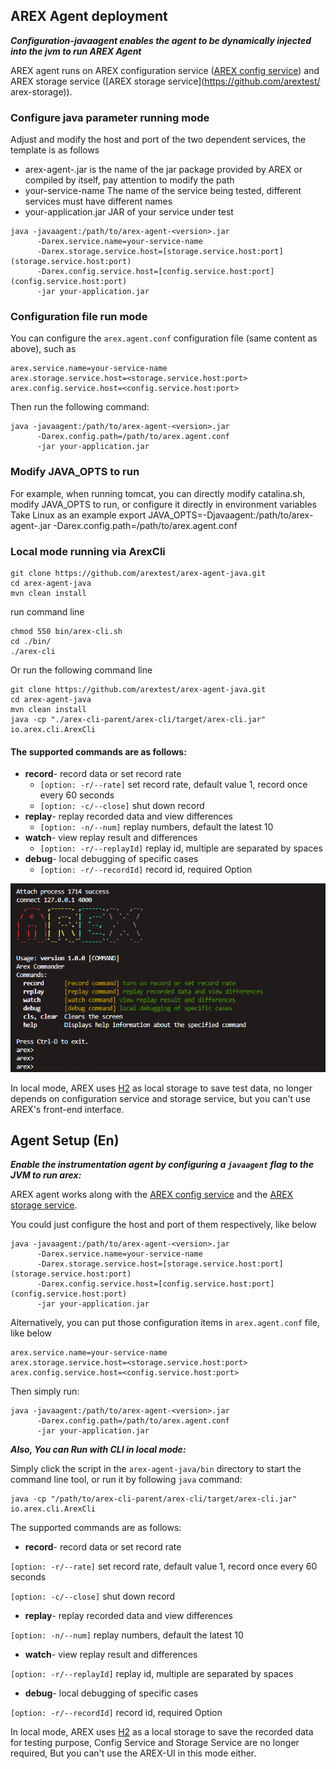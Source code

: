## AREX Agent deployment

***Configuration-javaagent enables the agent to be dynamically injected into the jvm to run AREX Agent***
  
AREX agent runs on AREX configuration service ([AREX config service](https://github.com/arextest/arex-config)) and AREX storage service ([AREX storage service](https://github.com/arextest/ arex-storage)).

### Configure java parameter running mode
Adjust and modify the host and port of the two dependent services, the template is as follows
* arex-agent-<version>.jar is the name of the jar package provided by AREX or compiled by itself, pay attention to modify the path
* your-service-name The name of the service being tested, different services must have different names
* your-application.jar JAR of your service under test
````other
java -javaagent:/path/to/arex-agent-<version>.jar
      -Darex.service.name=your-service-name
      -Darex.storage.service.host=[storage.service.host:port](storage.service.host:port)
      -Darex.config.service.host=[config.service.host:port](config.service.host:port)
      -jar your-application.jar
````

### Configuration file run mode
You can configure the `arex.agent.conf` configuration file (same content as above), such as

````other
arex.service.name=your-service-name
arex.storage.service.host=<storage.service.host:port>
arex.config.service.host=<config.service.host:port>
````

Then run the following command:

````other
java -javaagent:/path/to/arex-agent-<version>.jar
      -Darex.config.path=/path/to/arex.agent.conf
      -jar your-application.jar
````

### Modify JAVA_OPTS to run
For example, when running tomcat, you can directly modify catalina.sh, modify JAVA_OPTS to run, or configure it directly in environment variables
Take Linux as an example
export JAVA_OPTS=-Djavaagent:/path/to/arex-agent-<version>.jar -Darex.config.path=/path/to/arex.agent.conf

### Local mode running via ArexCli

````
git clone https://github.com/arextest/arex-agent-java.git
cd arex-agent-java
mvn clean install
````
run command line
````
chmod 550 bin/arex-cli.sh
cd ./bin/
./arex-cli
````

Or run the following command line
````other
git clone https://github.com/arextest/arex-agent-java.git
cd arex-agent-java
mvn clean install
java -cp "./arex-cli-parent/arex-cli/target/arex-cli.jar" io.arex.cli.ArexCli
````
#### The supported commands are as follows:
- **record**- record data or set record rate
    - `[option: -r/--rate]` set record rate, default value 1, record once every 60 seconds
    - `[option: -c/--close]` shut down record
- **replay**- replay recorded data and view differences
    - `[option: -n/--num]` replay numbers, default the latest 10
- **watch**- view replay result and differences
    - `[option: -r/--replayId]` replay id, multiple are separated by spaces
- **debug**- local debugging of specific cases
    - `[option: -r/--recordId]` record id, required Option

![](../resource/arexcli.png)
  
In local mode, AREX uses [H2](https://www.h2database.com) as local storage to save test data, no longer depends on configuration service and storage service, but you can't use AREX's front-end interface.



## Agent Setup (En)

***Enable the instrumentation agent by configuring a `javaagent` flag to the JVM to run arex:***

AREX agent works along with the [AREX config service](https://github.com/arextest/arex-config) and the [AREX storage service](https://github.com/arextest/arex-storage).

You could just configure the host and port of them respectively, like below

````other
java -javaagent:/path/to/arex-agent-<version>.jar
      -Darex.service.name=your-service-name
      -Darex.storage.service.host=[storage.service.host:port](storage.service.host:port)
      -Darex.config.service.host=[config.service.host:port](config.service.host:port)
      -jar your-application.jar
````


Alternatively, you can put those configuration items in `arex.agent.conf` file, like below

````other
arex.service.name=your-service-name
arex.storage.service.host=<storage.service.host:port>
arex.config.service.host=<config.service.host:port>
````


Then simply run:

````other
java -javaagent:/path/to/arex-agent-<version>.jar
      -Darex.config.path=/path/to/arex.agent.conf
      -jar your-application.jar
````


***Also, You can Run with CLI in local mode:***

Simply click the script in the `arex-agent-java/bin` directory to start the command line tool, or run it by following `java` command:

````other
java -cp "/path/to/arex-cli-parent/arex-cli/target/arex-cli.jar" io.arex.cli.ArexCli
````


The supported commands are as follows:


- **record**- record data or set record rate

`[option: -r/--rate]` set record rate, default value 1, record once every 60 seconds

`[option: -c/--close]` shut down record


- **replay**- replay recorded data and view differences

`[option: -n/--num]` replay numbers, default the latest 10


- **watch**- view replay result and differences

`[option: -r/--replayId]` replay id, multiple are separated by spaces


- **debug**- local debugging of specific cases

`[option: -r/--recordId]` record id, required Option

In local mode, AREX uses [H2](https://www.h2database.com) as a local storage to save the recorded data for testing purpose, Config Service and Storage Service are no longer required, But you can't use the AREX-UI in this mode either.